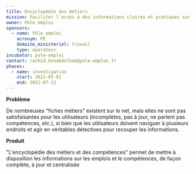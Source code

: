 ```yaml
---
title: Encyclopédie des métiers
mission: Faciliter l'accès à des informations claires et pratiques sur les métiers et les compétences
owner: Pôle emploi
sponsors:
  - name: Pôle emploi
    acronym: PE
    domaine_ministeriel: travail
    type: operateur
incubator: pole-emploi
contact: rachid.benabdelhak@pole-emploi.fr
phases:
  - name: investigation
    start: 2021-05-01
    end: 2021-07-22
---
```

**Problème**

De nombreuses "fiches métiers" existent sur le net, mais elles ne sont pas satisfaisantes pour les utilisateurs (incomplètes, pas à jour, ne parlent pas compétences, etc.), si bien que les utilisateurs doivent naviguer à plusieurs endroits et agir en véritables détectives pour recouper les informations.

**Produit**

"L'encyclopédie des métiers et des compétences" permet de mettre à disposition les informations sur les emplois et le compétences, de façon complète, à jour et centralisée
